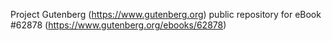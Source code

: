 Project Gutenberg (https://www.gutenberg.org) public repository for eBook #62878 (https://www.gutenberg.org/ebooks/62878)
